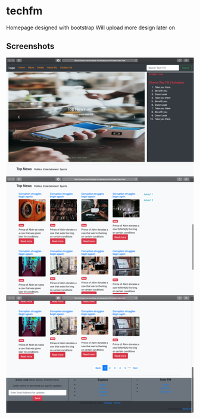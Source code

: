 # techfm
Homepage designed with bootstrap
Will upload more design later on

## Screenshots
![](src/1.png)
![](src/2.png)
![](src/3.png)
